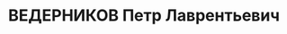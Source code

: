 ---
title: ВЕДЕРНИКОВ Петр Лаврентьевич
description: "Род. в 1899, Свердловская обл., Нижнетагильский р-н, с. Висимо-Шайтанск,\
  \ русский. Проживал: Свердловская обл., Нижнетагильский р-н, с. Висимо-Шайтанск.\
  \ Магазин 4 Нижнетагильской пивбазы, заведующий \n  Арестован 21.03.1937. Приговор:\
  \ 04.05.1937 – ВМН. Расстрелян 04.05.1937"
---